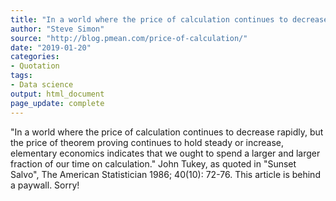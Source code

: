 ```yaml
---
title: "In a world where the price of calculation continues to decrease rapidly"
author: "Steve Simon"
source: "http://blog.pmean.com/price-of-calculation/"
date: "2019-01-20"
categories:
- Quotation
tags:
- Data science
output: html_document
page_update: complete
---
```


"In a world where the price of calculation continues to decrease rapidly, but the price of theorem proving continues to hold steady or increase, elementary economics indicates that we ought to spend a larger and larger fraction of our time on calculation." John Tukey, as quoted in "Sunset Salvo", The American Statistician 1986; 40(10): 72-76. This article is behind a paywall. Sorry!




